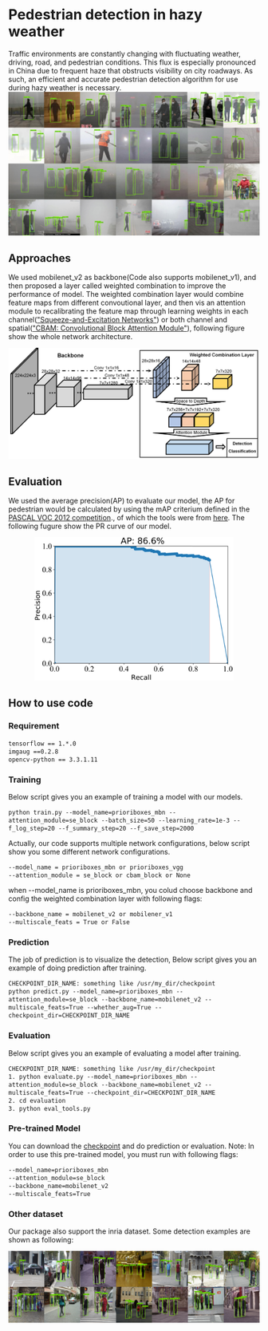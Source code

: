 # Pedestrian detection in hazy weather
Traffic environments are constantly changing with fluctuating weather, driving, road, and pedestrian conditions. This flux is especially pronounced in China due to frequent haze that obstructs visibility on city roadways. As such, an efficient and accurate pedestrian detection algorithm for use during hazy weather is necessary.
![detection_expample_pbmn](pictures/pbmn.jpg)

## Approaches
We used mobilenet_v2 as backbone(Code also supports mobilenet_v1), and then proposed a layer called weighted combination to improve the performance of model. The weighted combination layer would combine feature maps from different convoutional layer, and then vis an attention module to recalibrating the feature map through learning weights in each channel(["Squeeze-and-Excitation Networks"](https://arxiv.org/pdf/1709.01507)) or both channel and spatial(["CBAM: Convolutional Block Attention Module"](https://arxiv.org/pdf/1807.06521.pdf)), following figure show the whole network architecture.
<div align=center><img src="pictures/structure.png"></div>

## Evaluation
We used the average precision(AP) to evaluate our model, the AP for pedestrian would be calculated by using the mAP criterium defined in the [PASCAL VOC 2012 competition](http://host.robots.ox.ac.uk/pascal/VOC/voc2012/)., of which the tools were from [here](https://github.com/Cartucho/mAP). The following fugure show the PR curve of our model.
<div align=center><img width="400" height="288" src="pictures/pbmn.png"></div>

## How to use code
### Requirement
```
tensorflow == 1.*.0
imgaug ==0.2.8
opencv-python == 3.3.1.11
```

### Training
Below script gives you an example of training a model with our models.
```
python train.py --model_name=prioriboxes_mbn --attention_module=se_block --batch_size=50 --learning_rate=1e-3 --f_log_step=20 --f_summary_step=20 --f_save_step=2000
```
Actually, our code supports multiple network configurations, below script show you some different network configurations.
```
--model_name = prioriboxes_mbn or prioriboxes_vgg
--attention_module = se_block or cbam_block or None
```

when --model_name is prioriboxes_mbn, you colud choose backbone and config the weighted combination layer with following flags:
```
--backbone_name = mobilenet_v2 or mobilener_v1
--multiscale_feats = True or False
```

### Prediction
The job of prediction is to visualize the detection, Below script gives you an example of doing prediction after training.
```
CHECKPOINT_DIR_NAME: something like /usr/my_dir/checkpoint
python predict.py --model_name=prioriboxes_mbn --attention_module=se_block --backbone_name=mobilenet_v2 --multiscale_feats=True --whether_aug=True --checkpoint_dir=CHECKPOINT_DIR_NAME
```

### Evaluation
Below script gives you an example of evaluating a model after training.
```
CHECKPOINT_DIR_NAME: something like /usr/my_dir/checkpoint
1. python evaluate.py --model_name=prioriboxes_mbn --attention_module=se_block --backbone_name=mobilenet_v2 --multiscale_feats=True --checkpoint_dir=CHECKPOINT_DIR_NAME
2. cd evaluation
3. python eval_tools.py
```
### Pre-trained Model
You can download the [checkpoint](https://drive.google.com/open?id=1UOF1ACYA3Nn5K_RjoItOUFSxnFL6sNOg) and do prediction or evaluation.
Note: In order to use this pre-trained model, you must run with following flags:
```
--model_name=prioriboxes_mbn
--attention_module=se_block
--backbone_name=mobilenet_v2
--multiscale_feats=True
```

### Other dataset
Our package also support the inria dataset. Some detection examples are shown as following: 
<div align=center><img src="pictures/inria.png"></div>
